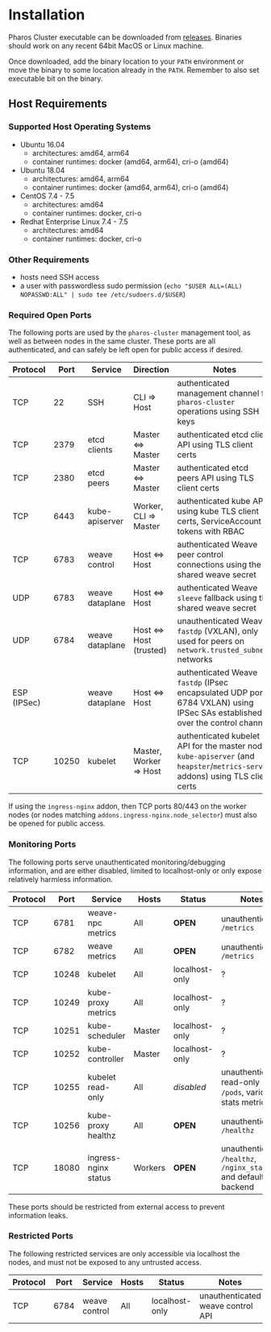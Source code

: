 # Installation

Pharos Cluster executable can be downloaded from [releases](https://github.com/kontena/pharos-cluster/releases/latest). Binaries should work on any recent 64bit MacOS or Linux machine.

Once downloaded, add the binary location to your `PATH` environment or move the binary to some location already in the `PATH`. Remember to also set executable bit on the binary.

## Host Requirements

### Supported Host Operating Systems

- Ubuntu 16.04
    - architectures: amd64, arm64
    - container runtimes: docker (amd64, arm64), cri-o (amd64)
- Ubuntu 18.04
    - architectures: amd64, arm64
    - container runtimes: docker (amd64, arm64), cri-o (amd64)
- CentOS 7.4 - 7.5
    - architectures: amd64
    - container runtimes: docker, cri-o
- Redhat Enterprise Linux 7.4 - 7.5
    - architectures: amd64
    - container runtimes: docker, cri-o

### Other Requirements

- hosts need SSH access
- a user with passwordless sudo permission (`echo "$USER ALL=(ALL) NOPASSWD:ALL" | sudo tee /etc/sudoers.d/$USER`)

### Required Open Ports

The following ports are used by the `pharos-cluster` management tool, as well as between nodes in the same cluster. These ports are all authenticated, and can safely be left open for public access if desired.

| Protocol    | Port        | Service         | Direction               | Notes
|-------------|-------------|-----------------|-------------------------|-------
| TCP         | 22          | SSH             | CLI => Host             | authenticated management channel for `pharos-cluster` operations using SSH keys
| TCP         | 2379        | etcd clients    | Master <=> Master       | authenticated etcd client API using TLS client certs
| TCP         | 2380        | etcd peers      | Master <=> Master       | authenticated etcd peers API using TLS client certs
| TCP         | 6443        | kube-apiserver  | Worker, CLI => Master   | authenticated kube API using kube TLS client certs, ServiceAccount tokens with RBAC
| TCP         | 6783        | weave control   | Host <=> Host           | authenticated Weave peer control connections using the shared weave secret
| UDP         | 6783        | weave dataplane | Host <=> Host           | authenticated Weave `sleeve` fallback using the shared weave secret
| UDP         | 6784        | weave dataplane | Host <=> Host (trusted) | unauthenticated Weave `fastdp` (VXLAN), only used for peers on `network.trusted_subnets` networks
| ESP (IPSec) |             | weave dataplane | Host <=> Host           | authenticated Weave `fastdp` (IPsec encapsulated UDP port 6784 VXLAN) using IPSec SAs established over the control channel
| TCP         | 10250       | kubelet         | Master, Worker => Host  | authenticated kubelet API for the master node `kube-apiserver` (and `heapster`/`metrics-server` addons) using TLS client certs

If using the `ingress-nginx` addon, then TCP ports 80/443 on the worker nodes (or nodes matching `addons.ingress-nginx.node_selector`) must also be opened for public access.

### Monitoring Ports

The following ports serve unauthenticated monitoring/debugging information, and are either disabled, limited to localhost-only or only expose relatively harmless information.

| Protocol    | Port        | Service               | Hosts   | Status          | Notes
|-------------|-------------|-----------------------|---------|-----------------|-------
| TCP         | 6781        | weave-npc metrics     | All     | **OPEN**        | unauthenticated `/metrics`
| TCP         | 6782        | weave metrics         | All     | **OPEN**        | unauthenticated `/metrics`
| TCP         | 10248       | kubelet               | All     | localhost-only  | ?
| TCP         | 10249       | kube-proxy metrics    | All     | localhost-only  | ?
| TCP         | 10251       | kube-scheduler        | Master  | localhost-only  | ?
| TCP         | 10252       | kube-controller       | Master  | localhost-only  | ?
| TCP         | 10255       | kubelet read-only     | All     | *disabled*      | unauthenticated read-only `/pods`, various stats metrics
| TCP         | 10256       | kube-proxy healthz    | All     | **OPEN**        | unauthenticated `/healthz`
| TCP         | 18080       | ingress-nginx status  | Workers | **OPEN**        | unauthenticated `/healthz`, `/nginx_status` and default backend

These ports should be restricted from external access to prevent information leaks.

### Restricted Ports

The following restricted services are only accessible via localhost the nodes, and must not be exposed to any untrusted access.

| Protocol    | Port        | Service               | Hosts   | Status          | Notes
|-------------|-------------|-----------------------|---------|-----------------|------
| TCP         | 6784        | weave control         | All     | localhost-only  | unauthenticated weave control API
